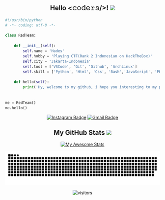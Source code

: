 <div align="center">
<h2>Hello <𝚌𝚘𝚍𝚎𝚛𝚜/>! <img src="https://media.giphy.com/media/mGcNjsfWAjY5AEZNw6/giphy.gif" width="50"></h2>
</div>
    
```python
#!/usr/bin/python
# -*- coding: utf-8 -*-

class RedTeam:

    def __init__(self):
        self.name = 'Hades'
        self.hobby = 'Playing CTF(Rank 2 Indonesian on HackTheBox)'
        self.city = 'Jakarta-Indonesia'
        self.tool = ['VSCode', 'Git', 'Github', 'ArchLinux']
        self.skill = ['Python', 'Html', 'Css', 'Bash','JavaScript', 'PHP']

    def hello(self):
        print('Hy, welcome to my github, i hope you interesting to my project')


me = RedTeam()
me.hello()
```

<div align="center">


[![Instagram Badge](https://img.shields.io/badge/-yinghades__-purple?style=flat-square&logo=instagram&logoColor=white&link=https://instagram.com/yinghades_/)](https://instagram.com/yinghades_)
[![Gmail Badge](https://img.shields.io/badge/-hades.yingcracker@gmail.com-c14438?style=flat-square&logo=Gmail&logoColor=white&link=mailto:hades.yingcracker@gmail.com)](mailto:hades.yingcracker@gmail.com)

<h2>My GitHub Stats <img src='https://media1.giphy.com/media/du3J3cXyzhj75IOgvA/giphy.gif?cid=ecf05e47x2g034i9pzwtzzsd3xgg2w9nr94t4tflbbgo3008&rid=giphy.gif' width='32px'> </h2>

[![My Awesome Stats](https://awesome-github-stats.azurewebsites.net/user-stats/hadespwnme?cardType=github&theme=tokyonight&preferLogin=true)](https://git.io/awesome-stats-card)


<picture>
  <source media="(prefers-color-scheme: dark)" srcset="https://github.com/hadespwnme/hadespwnme/blob/output/github-snake-dark.svg" />
  <source media="(prefers-color-scheme: light)" srcset="https://github.com/hadespwnme/hadespwnme/blob/output/github-snake.svg" />
  <img alt="github-snake" src="github-snake.svg" />
</picture>

![visitors](https://visitor-badge.laobi.icu/badge?page_id=yingcrackerhades.yingcrackerhades)
</div>
